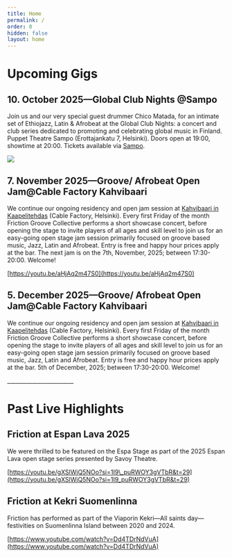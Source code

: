```yaml
---
title: Home
permalink: /
order: 0
hidden: false
layout: home
---
```

# Upcoming Gigs

## 10\. October 2025—Global Club Nights @Sampo

Join us and our very special guest drummer Chico Matada, for an intimate set of Ethiojazz, Latin & Afrobeat at the Global Club Nights: a concert and club series dedicated to promoting and celebrating global music in Finland. Puppet Theatre Sampo (Erottajankatu 7, Helsinki). Doors open at 19:00, showtime at 20:00. Tickets available via [Sampo](https://teatteri.sampofestival.fi/__/global-club-nights-10-10-25-friction-band/).

![](/media/gallery/IMG_0644.jpeg)

## 7\. November 2025—Groove/ Afrobeat Open Jam@Cable Factory Kahvibaari

We continue our ongoing residency and open jam session at [Kahvibaari in Kaapelitehdas](https://www.kaapelitehdas.fi/en/performances) (Cable Factory, Helsinki). Every first Friday of the month Friction Groove Collective performs a short showcase concert, before opening the stage to invite players of all ages and skill level to join us for an easy-going open stage jam session primarily focused on groove based music, Jazz, Latin and Afrobeat. Entry is free and happy hour prices apply at the bar. The next jam is on the 7th, November, 2025; between 17:30-20:00. Welcome!

[https://youtu.be/aHjAq2m47S0](https://youtu.be/aHjAq2m47S0)

## 5\. December 2025—Groove/ Afrobeat Open Jam@Cable Factory Kahvibaari

We continue our ongoing residency and open jam session at [Kahvibaari in Kaapelitehdas](https://www.kaapelitehdas.fi/en/performances) (Cable Factory, Helsinki). Every first Friday of the month Friction Groove Collective performs a short showcase concert, before opening the stage to invite players of all ages and skill level to join us for an easy-going open stage jam session primarily focused on groove based music, Jazz, Latin and Afrobeat. Entry is free and happy hour prices apply at the bar. 5th of December, 2025; between 17:30-20:00. Welcome!

\_\_\_\_\_\_\_\_\_\_\_\_\_\_\_\_\_\_\_\_\_\_\_\_

# Past Live Highlights

## Friction at Espan Lava 2025

We were thrilled to be featured on the Espa Stage as part of the 2025 Espan Lava open stage series presented by Savoy Theatre.

[https://youtu.be/gXSlWjQ5NOo?si=1I9\_puRWOY3gVTbR&t=29](https://youtu.be/gXSlWjQ5NOo?si=1I9_puRWOY3gVTbR&t=29)

## Friction at Kekri Suomenlinna

Friction has performed as part of the Viaporin Kekri—All saints day—festivities on Suomenlinna Island between 2020 and 2024.

[https://www.youtube.com/watch?v=Dd4TDrNdVuA](https://www.youtube.com/watch?v=Dd4TDrNdVuA)